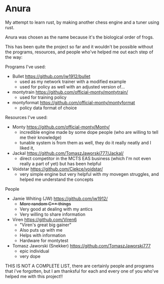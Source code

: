 # Anura

My attempt to learn rust, by making another chess engine and a tuner using rust.

Anura was chosen as the name because it's the biological order of frogs.

This has been quite the project so far and it wouldn't be possible without the programs, resources, and people who've helped me out each step of the way:

Programs I've used:
- Bullet https://github.com/jw1912/bullet
    - used as my network trainer with a modified example
    - used for policy as well with an adjusted version of...
- montytrain https://github.com/official-monty/montytrain/
    - used for training policy
- montyformat https://github.com/official-monty/montyformat
    - policy data format of choice

Resources I've used:
- Monty https://github.com/official-monty/Monty/
    - incredible engine made by some dope people (who are willing to tell me their knowledge)
    - tunable system is from them as well, they do it really neatly and I liked it,
- Jackal https://github.com/TomaszJaworski777/Jackal/
    - direct competitor in the MCTS EAS business (which I'm not even really a part of yet) but has been helpful
- Voidstar https://github.com/Ciekce/voidstar/
    - very simple engine but very helpful with my movegen struggles, and helped me understand the concepts

People
- Jamie Whiting (JW) https://github.com/jw1912/
    - ~~More random C++ things~~
    - Very good at dealing with my antics
    - Very willing to share information
- Viren https://github.com/Viren6
    - "Viren's great big gainer"
    - Also puts up with me
    - Helps with information
    - Hardware for montytest
- Tomasz Jaworski (Snekker) https://github.com/TomaszJaworski777
    - epic individual
    - very dope

THIS IS NOT A COMPLETE LIST, there are certainly people and programs that i've forgotten, but I am thanksful for each and every one of you who've helped me with this project!!
